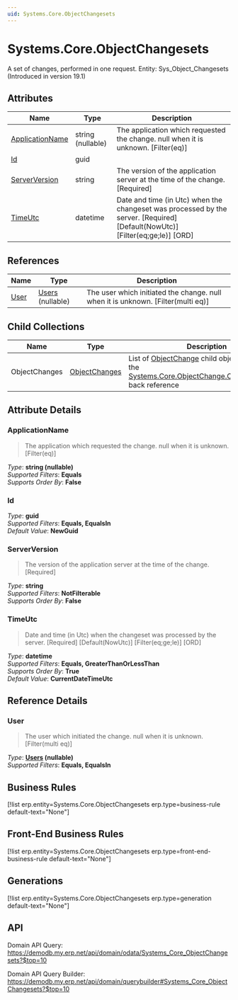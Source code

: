 ```yaml
---
uid: Systems.Core.ObjectChangesets
---
```

# Systems.Core.ObjectChangesets

A set of changes, performed in one request. Entity: Sys_Object_Changesets (Introduced in version 19.1)

## Attributes

| Name | Type | Description |
| ---- | ---- | --- |
| [ApplicationName](Systems.Core.ObjectChangesets.md#applicationname) | string (nullable) | The application which requested the change. null when it is unknown. [Filter(eq)] 
| [Id](Systems.Core.ObjectChangesets.md#id) | guid |  
| [ServerVersion](Systems.Core.ObjectChangesets.md#serverversion) | string | The version of the application server at the time of the change. [Required] 
| [TimeUtc](Systems.Core.ObjectChangesets.md#timeutc) | datetime | Date and time (in Utc) when the changeset was processed by the server. [Required] [Default(NowUtc)] [Filter(eq;ge;le)] [ORD] 

## References

| Name | Type | Description |
| ---- | ---- | --- |
| [User](Systems.Core.ObjectChangesets.md#user) | [Users](Systems.Security.Users.md) (nullable) | The user which initiated the change. null when it is unknown. [Filter(multi eq)] |

## Child Collections

| Name | Type | Description |
| ---- | ---- | --- |
| ObjectChanges | [ObjectChanges](Systems.Core.ObjectChanges.md) | List of [ObjectChange](Systems.Core.ObjectChanges.md) child objects, based on the [Systems.Core.ObjectChange.ObjectChangeset](Systems.Core.ObjectChanges.md#objectchangeset) back reference 


## Attribute Details

### ApplicationName

> The application which requested the change. null when it is unknown. [Filter(eq)]

_Type_: **string (nullable)**  
_Supported Filters_: **Equals**  
_Supports Order By_: **False**  

### Id

_Type_: **guid**  
_Supported Filters_: **Equals, EqualsIn**  
_Default Value_: **NewGuid**  

### ServerVersion

> The version of the application server at the time of the change. [Required]

_Type_: **string**  
_Supported Filters_: **NotFilterable**  
_Supports Order By_: **False**  

### TimeUtc

> Date and time (in Utc) when the changeset was processed by the server. [Required] [Default(NowUtc)] [Filter(eq;ge;le)] [ORD]

_Type_: **datetime**  
_Supported Filters_: **Equals, GreaterThanOrLessThan**  
_Supports Order By_: **True**  
_Default Value_: **CurrentDateTimeUtc**  


## Reference Details

### User

> The user which initiated the change. null when it is unknown. [Filter(multi eq)]

_Type_: **[Users](Systems.Security.Users.md) (nullable)**  
_Supported Filters_: **Equals, EqualsIn**  



## Business Rules

[!list erp.entity=Systems.Core.ObjectChangesets erp.type=business-rule default-text="None"]

## Front-End Business Rules

[!list erp.entity=Systems.Core.ObjectChangesets erp.type=front-end-business-rule default-text="None"]

## Generations

[!list erp.entity=Systems.Core.ObjectChangesets erp.type=generation default-text="None"]

## API

Domain API Query:
<https://demodb.my.erp.net/api/domain/odata/Systems_Core_ObjectChangesets?$top=10>

Domain API Query Builder:
<https://demodb.my.erp.net/api/domain/querybuilder#Systems_Core_ObjectChangesets?$top=10>

